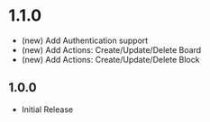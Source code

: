 # 1.1.0

- (new) Add Authentication support
- (new) Add Actions: Create/Update/Delete Board
- (new) Add Actions: Create/Update/Delete Block

## 1.0.0

- Initial Release
